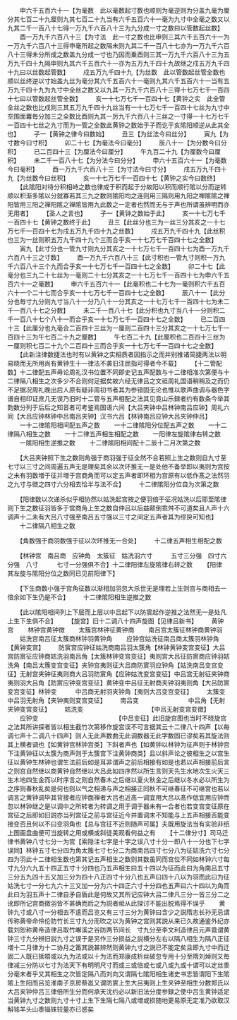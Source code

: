 <!-- { "loadSidebar": true } -->
　　申六千五百六十一【为毫数　此以毫数起寸数也顺则为毫逆则为分盖九毫为厘分其七百二十九厘则九其七百二十九当有六千五百六十一毫为九寸中全毫之数又以九其二千一百八十七得一万九千六百八十三为九分成一寸之数曰以管数起丝数】
　　酉一万九千六百八十三【为寸法　此一寸之数也比申则三其六千五百六十一为一万九千六百八十三得申毫所起之数隔未则九其二千一百八十七亦为一万九千六百八十三得未分所成之数盖九分成一寸也乃因而乗酉则三其一万九千六百八十三为五万九千四十九隔申则九其六千五百六十一亦为五万九千四十九故继之戍五万九千四十九曰以丝数起管数】
　　戍五万九千四十九【为丝数　此以管数起丝管全数也顺以丝终逆以寸始盖九丝为毫分其六千五百六十一毫则九其六千五百六十一当有五万九千四十九为九寸中全丝之数又以九其一万九千六百八十三得十七万七千一百四十七曰以管数起丝管全数】
　　亥一十七万七千一百四十七【黄钟之实　此全管全丝之数也比戍则三其五万九千四十九丝当有一十七万七千一百四十七丝为九寸中空围面羃毎分加三之全数比酉则九其一厉九千六百八十三丝之一寸得一十七万七千一百四十七丝之九寸而为一管之全数此黄钟之数始于子而讫于亥隂阳顺逆从此其全也】
　　子一【黄钟之律今曰数始】
　　丑三【为丝法今曰丝分】
　　寅九【为寸数今曰寸积】
　　卯二十七【为毫法今曰毫分】
　　辰八十一【为分数今曰分积】
　　已二百四十三【为厘法今曰厘分】
　　午九百二十九【为厘数今曰厘积】
　　未二千一百八十七【为分法今曰分分】
　　申六十五百六十一【为毫数今曰毫积】
　　酉一万九千六百八十三【为寸法今曰寸分】
　　戌五万九千四十九【为丝数今曰丝积】
　　亥一十七万七千一百四十七【黄钟之实今曰数终】
　　【此隂阳对待分积相峙之数也律成于积而起于分故阳以积而顺行隂以分而逆转顺以积渐多隂以分就寡若其三九之数则隂阳均之连则用三隔则用九阳之禅隂隂之禅阳皆用三阳之禅阳隂之禅隂皆用九此数之一定者也然而无与于声也所谓虽辨明而亦无用者】
　　【圣人之言也】
　　子一【黄钟之数始于此】
　　亥一十七万七千一百四十七【黄钟之数终于此】
　　丑三【此丝分也三为一丝三分其亥之一十七万七千一百四十七为戌五万九千四十九之丝数】
　　戍五万九千四十九【此丝积也三为一丝则积五万九千四十九个三而合乎亥一十七万七千百四十七之全数】
　　寅九【此寸分也一管九寸则九分其亥之一十七万七千一百四十七为酉一万九千六百八十三之寸数】
　　酉一万九千六百八十三【此寸积也一管九寸则积一万九千六百八十三个九而合乎亥一十七万七千一百四十七之全数】
　　卯二十七【此毫分也三九二十七丝为一毫则二十七分其亥之一十七万七千一百四十七为申六千五百六十一之毫数】
　　申六千五百六十一【此毫积也二十七为一毫则积六千五百六十一个二十七而合乎亥一十七万七千一百四十七之全数】
　　辰八十一【此分分也毎寸九分则九寸当八十一分乃八十一分其亥之一十七万七千一百四十七为未二千一百八十七之分数】
　　未二千一百八十七【此分积也九寸当八十一分则积二千一百八十七个八十一而合乎亥一十七万七千一百四十七之全数】
　　已二百四十三【此厘分也九毫合二百四十三丝为一厘则二百四十三分其亥之一十七万七千一百四十三为午七百二十九之厘数】
　　午七百二十九【此厘积也二百四十三丝为一厘则积七百二十九个二百四十三而合乎亥一十七万七千一百四十七之全数】
　　【此新注律数捷法也时有以黄钟之实相质者因指示之而并别推诸简捷两法以明易晓而无所用尚有黄钟生十一律法不袭旧注屈指可得者今不载】
　　【十二管配数】十二律配五声毋论周礼汉书位置不同即史记五声配数与十二律相准次第便与十二律隔八相生之次多少不合则何足据矣故六经无律吕之文祗周礼国语稍稍及之而仍不足据况周礼晚出后人原有疑非周初书者其为参错固无论也惟以歌声曲调与器色字谱自相印证庶几无误乃旧时十二管与五声相配之法其见竟山乐録者约有数条今举其韵数分列于后后之知音者可考鉴焉国语六间【大吕夹钟中吕林钟南吕应钟】周礼六同【大吕应钟林钟中吕南吕夹钟】汉书六吕【林钟南吕应钟大吕夹钟仲吕】
　　一十二律隂阳相间配五声之数
　　一十二律隂阳分位配五声之数
　　一十二律隔八相生之数
　　一十二律五声相生相配之数
　　一阳律左旋隂律右转之数
　　一隂阳相生逆推之数
　　十二律隂阳相间配十二辰十二月次第之数

　　【大吕夹钟照下生之数则角强于商羽强于征全然不合若照上生之数则自九寸至七寸以三寸之间周遍五声无是理矣其余以次环推无一是处他不备举即以夷则为宫按之未有羽数増于征并増于宫商角而可以定五声者即环相为宫原有以低作髙之法然羽之九寸与徴之四寸六分相去恰半与法不合】
　　十二律隂阳分位自为次第之数

　　【阳律数以次递杀似乎相协然以姑洗起宫按之便羽倍于征况姑洗以后耶至隂律则下生之数征羽皆多于宫商角上生之数自仲吕以后益颠倒乖舛不可道矣且人声十六调声十二未有大吕八寸强至南吕五寸强以三寸之间定五声者其为缪戾可知也】
　　十二律隔八相生之数

　　【角数强于商羽数强于征以次环推无一合处】
　　十二律五声相生相配之数

　　【林钟宫　南吕商　应钟角　太簇征　姑洗羽六寸　　　五寸三分强　四寸六分强　八寸　　　七寸一分强俱不合】十二律阳律左旋隂律右转之数
　　【阳律　其左旋与隂阳分位之数同已见前阳律下】

　　【下生商数小强于宫角征数以渐相加羽忽大杀世无是理若上生则宫与商相去一倍余如下生仍是不合】
　　十二律隂阳相生逆推之数

　　【此以隂阳相间列上下层而上层以中吕起下以防賔起作逆推之法然无一是处凡上生下生俱不合】
　　【旋宫】旧十二调八十四声旋图【见律吕新书】
　　黄钟宫
　　林钟宫黄钟徴
　　太簇宫林钟征黄钟商
　　南吕宫太簇征林钟商黄钟羽
　　姑洗宫南吕征太簇商林钟羽黄钟角
　　应钟宫姑洗征南吕商太簇羽林钟角【黄钟变宫】
　　防賔宫应钟征姑洗商南吕羽太簇角【林钟黄钟变宫变征】大吕宫防賔征应钟商姑洗羽南吕角【太簇林钟变宫变征】夷则宫大吕征防賔商应钟羽姑洗角【南吕太簇变宫变征】夹钟宫夷则征大吕商防賔羽应钟角【姑洗南吕变宫变征】无射宫夹钟征夷则商大吕羽防賔角【应钟姑洗变宫变征】中吕宫无射征夹钟商夷则羽大吕角【防賔应钟变宫变征】黄钟变中吕征无射商夹钟羽夷则角【大吕防賔变宫变征】林钟变　　　中吕商无射羽夹钟角【夷则大吕变宫变征】
　　太簇变　　　　　中吕羽无射角【夹钟夷则变宫变征】
　　南吕变　　　　　　　　中吕角【无射夹钟变宫变征】
　　姑洗变　　　　　　　　　　　【中吕无射变宫变徴】
　　应钟变　　　　　　　　　　　　　【中吕变征】此旧旋宫图也当时不晓旋宫之法其所讲探者皆以相生截竹次第移作旋宫误不可言据其云十二律八十四声【以毎调七声十二调八十四声】则人无此声数曲无此调数器无此字数固已谬矣若其旋法则其上横者调也【如黄钟宫林钟宫类】下斜者声也【如黄钟以林钟为征声则于林钟宫下注黄钟征以太簇为商声则于太簇宫下注黄钟商类】且以斜声论之彼相生之以宫生征以黄钟生林钟也谓生法前后如是耳非谓声之前后相接有如是也若以声相接前后言之则宫自然继以商黄钟自然继以大吕此如四序然以所生言则天先生水地次生火天三生木地四生金而以时序言之则自然春木之后继以夏火秋金之后继以冬水必以所生为之序则春秋乱矣是何也则以气之相递与声之相接正同秋不可继春征不可继宫也若以调言之黄钟调毕其背接者应钟面禅者大吕也近髙一调宜用大吕以髙作低宜用应钟而忽以林钟继之是以调中之所转者为转调之用于调于器未有一合者也若变宫变征原在宫征之后即如旧説亦当列宫征之前与宫征近今并置调末不知能与上五声相接否能变接变否且何以不曰变羽角也【总与宫征不近则随声可属】夫既用旋法当有实验非纸上图画盘曲便可当旋转之用或横或斜徒美观看何益之有
　　【十二律分寸】司马迁律书黄钟八寸七分一为宫【索隠注七字是十字之误八寸十分一即八十一分也下七字误同】林钟五寸七分四为角太簇七寸七分二为商南吕四寸七分八为征姑洗六寸七分四为羽此十二律相生数也第其记五声相生之数则其数虽同而宫位不同如林钟六寸每寸九分六九五十四正五寸十分四也乃五声相生曰五十四以为征而此曰为角南吕五寸三分五九四十五又加三分为四十八正四寸十分八也五声曰四十八以为羽而此曰为征姑洗七寸一分七九六十三又加一分为六十四正六寸十分四也五声曰六十四以为角而此曰为羽五声十二律自矛自盾此是何故又其所记应钟大吕二律凡三分一皆三分二之讹即所记宫商徴羽皆不甚确而后之为説者祗从此探讨不能出脱焉得不误乎
　　黄钟九寸或八寸一分相去不逺而吕览又有三寸三分为黄钟曰含少之説隋志长孙无忌谓传称黄帝命伶伦防竹长三寸九分而吹之以为黄钟之宫则其説从来已久故通鉴外纪亦载刘恕称黄帝造律吕取竹嶰溪之谷防两节间长　寸九分至李文利造律吕元声竟谓黄钟三寸九分辨旧説九寸之误于是另作三分损益之説横分左右以隔八相生为隔八正征増十二月律为十二协月之筩其説甚辨然则黄钟九寸之説已不能定矣且即九寸中而迁固二人既已抵牾或以九为法或以十为法而郑康成析丝破忽专用十分至隋刘焯则又毎律减三分防以七寸为法天下有明明尺寸而或三或倍或七或八或九或十谓可以定丝黍分毫末者乎又其相生之次皆定隔八而刘向又谓隔七隂阳相生诸史书志皆谓阳下生隂隂上生阳而吕览淮南子京房蔡邕又谓防賔上生大吕夷则上生夹钟至相生分数郑氏以大吕夹钟仲吕三律倍所生分而何承天沈约必以新旧法分度参録之使中吕生黄钟适足当黄钟九寸之数则九寸十寸上生下生隔七隔八或増或损随地更易原无定准乃欲取汉斛铭羊头山黍锱铢较量亦已惑矣
